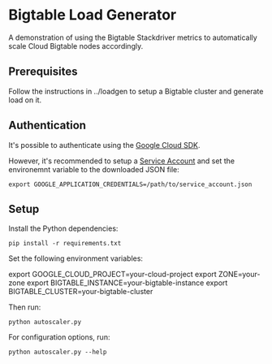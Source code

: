 # Bigtable Load Generator

A demonstration of using the Bigtable Stackdriver metrics to automatically
scale Cloud Bigtable nodes accordingly.

## Prerequisites

Follow the instructions in ../loadgen to setup a Bigtable cluster and generate
load on it.


## Authentication

It's possible to authenticate using the [Google Cloud SDK](https://cloud.google.com/sdk/).

However, it's recommended to setup a [Service Account](https://cloud.google.com/compute/docs/access/service-accounts)
and set the environemnt variable to the downloaded JSON file:

    export GOOGLE_APPLICATION_CREDENTIALS=/path/to/service_account.json

## Setup

Install the Python dependencies:

    pip install -r requirements.txt


Set the following environment variables:

export GOOGLE_CLOUD_PROJECT=your-cloud-project
export ZONE=your-zone
export BIGTABLE_INSTANCE=your-bigtable-instance
export BIGTABLE_CLUSTER=your-bigtable-cluster

Then run:

    python autoscaler.py

For configuration options, run:

    python autoscaler.py --help


